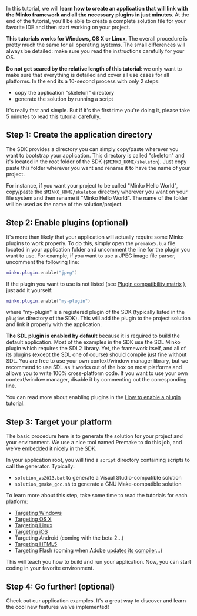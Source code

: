 In this tutorial, we will **learn how to create an application that will link with the Minko framework and all the necessary plugins in just minutes**. At the end of the tutorial, you'll be able to create a complete solution file for your favorite IDE and then start working on your project.

**This tutorials works for Windows, OS X or Linux**. The overall procedure is pretty much the same for all operating systems. The small differences will always be detailed: make sure you read the instructions carefully for your OS.

**Do not get scared by the relative length of this tutorial**: we only want to make sure that everything is detailed and cover all use cases for all platforms. In the end its a 10-second process with only 2 steps:

-   copy the application "skeleton" directory
-   generate the solution by running a script

It's really fast and simple. But if it's the first time you're doing it, please take 5 minutes to read this tutorial carefully.

Step 1: Create the application directory
----------------------------------------

The SDK provides a directory you can simply copy/paste wherever you want to bootstrap your application. This directory is called "skeleton" and it's located in the root folder of the SDK (`$MINKO_HOME/skeleton`). Just copy paste this folder wherever you want and rename it to have the name of your project.

For instance, if you want your project to be called "Minko Hello World", copy/paste the `$MINKO_HOME/skeleton` directory wherever you want on your file system and then rename it "Minko Hello World". The name of the folder will be used as the name of the solution/project.

Step 2: Enable plugins (optional)
---------------------------------

It's more than likely that your application will actually require some Minko plugins to work properly. To do this, simply open the `premake5.lua` file located in your application folder and uncomment the line for the plugin you want to use. For example, if you want to use a JPEG image file parser, uncomment the following line:

```lua
minko.plugin.enable("jpeg") 
```


If the plugin you want to use is not listed (see [Plugin compatibility matrix](../article/Plugin_compatibility_matrix.md) ), just add it yourself:

```lua
minko.plugin.enable("my-plugin") 
```


where "my-plugin" is a registered plugin of the SDK (typically listed in the `plugins` directory of the SDK). This will add the plugin to the project solution and link it properly with the application.

**The SDL plugin is enabled by default** because it is required to build the default application. Most of the examples in the SDK use the SDL Minko plugin which requires the SDL2 library. Yet, the framework itself, and all of its plugins (except the SDL one of course) should compile just fine without SDL. You are free to use your own context/window manager library, but we recommend to use SDL as it works out of the box on most platforms and allows you to write 100% cross-platform code. If you want to use your own context/window manager, disable it by commenting out the corresponding line.

You can read more about enabling plugins in the [How to enable a plugin](../tutorial/How_to_enable_a_plugin.md) tutorial.

Step 3: Target your platform
----------------------------

The basic procedure here is to generate the solution for your project and your environment. We use a nice tool named Premake to do this job, and we've embedded it nicely in the SDK.

In your application root, you will find a `script` directory containing scripts to call the generator. Typically:

-   `solution_vs2013.bat` to generate a Visual Studio-compatible solution
-   `solution_gmake_gcc.sh` to generate a GNU Make-compatible solution

To learn more about this step, take some time to read the tutorials for each platform:

-   [Targeting Windows](../tutorial/Targeting_Windows.md)
-   [Targeting OS X](../tutorial/Targeting_OS_X.md)
-   [Targeting Linux](../tutorial/Targeting_Linux.md)
-   [Targeting iOS](../tutorial/Targeting_iOS.md)
-   Targeting Android (coming with the beta 2...)
-   [Targeting HTML5](../tutorial/Targeting_HTML5.md)
-   Targeting Flash (coming when Adobe [updates its compiler](https://github.com/adobe-flash/crossbridge/issues/28)...)

This will teach you how to build and run your application. Now, you can start coding in your favorite environment.

Step 4: Go further! (optional)
------------------------------

Check out our application examples. It's a great way to discover and learn the cool new features we've implemented!

